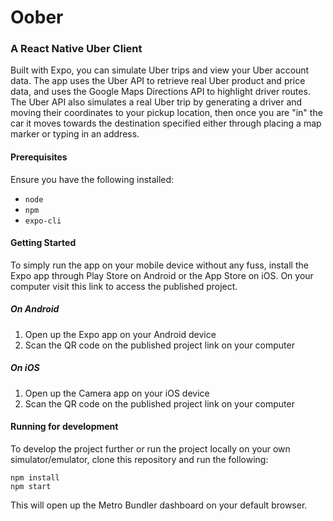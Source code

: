# Oober
### A React Native Uber Client

Built with Expo, you can simulate Uber trips and view your Uber account data. The app uses the Uber API to retrieve 
real Uber product and price data, and uses the Google Maps Directions API to highlight driver routes. The Uber API also 
simulates a real Uber trip by generating a driver and moving their coordinates to your pickup location, then once you are "in"
the car it moves towards the destination specified either through placing a map marker or typing in an address.

#### Prerequisites

Ensure you have the following installed:

- `node`
- `npm`
- `expo-cli`

#### Getting Started

To simply run the app on your mobile device without any fuss, install the Expo app through Play Store on Android or the 
App Store on iOS. On your computer visit this link to access the published project.

##### On Android

1. Open up the Expo app on your Android device
2. Scan the QR code on the published project link on your computer

##### On iOS

1. Open up the Camera app on your iOS device
2. Scan the QR code on the published project link on your computer

#### Running for development

To develop the project further or run the project locally on your own simulator/emulator, clone this repository and run the following:

```
npm install
npm start
```

This will open up the Metro Bundler dashboard on your default browser.
